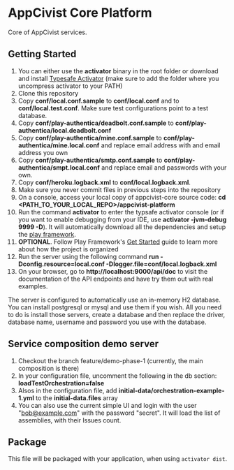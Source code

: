 # AppCivist Core Platform

Core of AppCivist services. 

## Getting Started

1. You can either use the **activator** binary in the root folder or download and install [Typesafe Activator][3] (make sure to add the folder where you uncompress activator to your PATH)
2. Clone this repository
3. Copy **conf/local.conf.sample** to **conf/local.conf** and to **conf/local.test.conf**. Make sure test configurations point to a test database. 
4. Copy **conf/play-authentica/deadbolt.conf.sample** to **conf/play-authentica/local.deadbolt.conf**
5. Copy **conf/play-authentica/mine.conf.sample** to **conf/play-authentica/mine.local.conf** and replace email address with and email address you own 
6. Copy **conf/play-authentica/smtp.conf.sample** to **conf/play-authentica/smpt.local.conf** and replace email and passwords with your own. 
6. Copy **conf/heroku.logback.xml** to **conf/local.logback.xml**. 
7. Make sure you never commit files in previous steps into the repository 
8. On a console, access your local copy of appcivist-core source code: **cd <PATH_TO_YOUR_LOCAL_REPO>/appcivist-platform**
9. Run the command **activator** to enter the typsafe activator console (or if you want to enable debugging from your IDE, use **activator -jvm-debug 9999 -D**). It will automatically download all the dependencies and setup the [play framework][1].  
10. **OPTIONAL**. Follow Play Framework's [Get Started][2] guide to learn more about how the project is organized
11. Run the server using the following command **run -Dconfig.resource=local.conf -Dlogger.file=conf/local.logback.xml**
12. On your browser, go to **http://localhost:9000/api/doc** to visit the documentation of the API endpoints and have try them out with real examples. 

The server is configured to automatically use an in-memory H2 database. You can install postgresql or mysql and use them if you wish. All you need to do is install those servers, create a database and then replace the driver, database name, username and password you use with the database. 

## Service composition demo server

1. Checkout the branch feature/demo-phase-1 (currently, the main composition is there)
2. In your configuration file, uncomment the following in the db section: **loadTestOrchestration=false**     
3. Alsos in the configuration file, add **initial-data/orchestration-example-1.yml** to the **initial-data.files** array
10. You can also use the current simple UI and login with the user "bob@example.com" with the password "secret". It will load the list of assemblies, with their Issues count. 

## Package 

This file will be packaged with your application, when using `activator dist`.


[1]: https://www.playframework.com/
[2]: https://www.playframework.com/documentation/2.3.x/Home
[3]: http://typesafe.com/get-started
[4]: https://www.getpostman.com/

